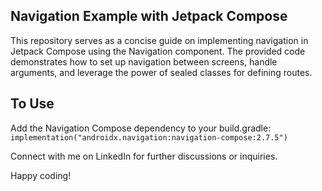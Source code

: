 ﻿## Navigation Example with Jetpack Compose
This repository serves as a concise guide on implementing navigation in Jetpack Compose using the Navigation component. The provided code demonstrates how to set up navigation between screens, handle arguments, and leverage the power of sealed classes for defining routes.

## To Use
Add the Navigation Compose dependency to your build.gradle:
`implementation("androidx.navigation:navigation-compose:2.7.5")`

Connect with me on LinkedIn for further discussions or inquiries.

Happy coding!

